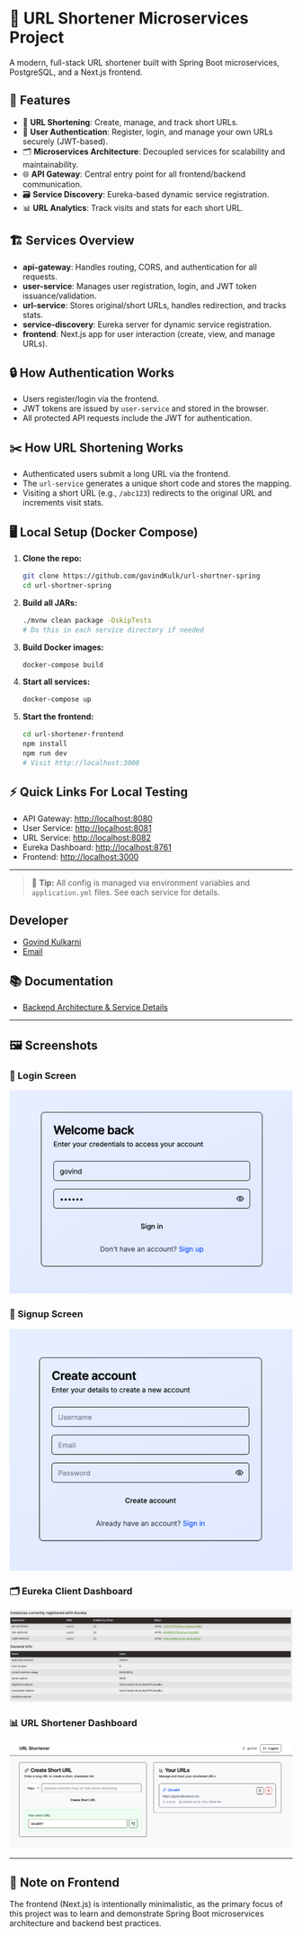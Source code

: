 # 🚀 URL Shortener Microservices Project

A modern, full-stack URL shortener built with Spring Boot microservices, PostgreSQL, and a Next.js frontend.

## 🧩 Features
- 🔗 **URL Shortening**: Create, manage, and track short URLs.
- 👤 **User Authentication**: Register, login, and manage your own URLs securely (JWT-based).
- 🗂️ **Microservices Architecture**: Decoupled services for scalability and maintainability.
- 🌐 **API Gateway**: Central entry point for all frontend/backend communication.
- 🗃️ **Service Discovery**: Eureka-based dynamic service registration.
- 📊 **URL Analytics**: Track visits and stats for each short URL.

## 🏗️ Services Overview
- **api-gateway**: Handles routing, CORS, and authentication for all requests.
- **user-service**: Manages user registration, login, and JWT token issuance/validation.
- **url-service**: Stores original/short URLs, handles redirection, and tracks stats.
- **service-discovery**: Eureka server for dynamic service registration.
- **frontend**: Next.js app for user interaction (create, view, and manage URLs).

## 🔒 How Authentication Works
- Users register/login via the frontend.
- JWT tokens are issued by `user-service` and stored in the browser.
- All protected API requests include the JWT for authentication.

## ✂️ How URL Shortening Works
- Authenticated users submit a long URL via the frontend.
- The `url-service` generates a unique short code and stores the mapping.
- Visiting a short URL (e.g., `/abc123`) redirects to the original URL and increments visit stats.

## 🖥️ Local Setup (Docker Compose)

1. **Clone the repo:**
   ```sh
   git clone https://github.com/govindKulk/url-shortner-spring
   cd url-shortner-spring
   ```
2. **Build all JARs:**
   ```sh
   ./mvnw clean package -DskipTests
   # Do this in each service directory if needed
   ```
3. **Build Docker images:**
   ```sh
   docker-compose build
   ```
4. **Start all services:**
   ```sh
   docker-compose up
   ```
5. **Start the frontend:**
   ```sh
   cd url-shortener-frontend
   npm install
   npm run dev
   # Visit http://localhost:3000
   ```

## ⚡ Quick Links For Local Testing
- API Gateway: [http://localhost:8080](http://localhost:8080)
- User Service: [http://localhost:8081](http://localhost:8081)
- URL Service: [http://localhost:8082](http://localhost:8082)
- Eureka Dashboard: [http://localhost:8761](http://localhost:8761)
- Frontend: [http://localhost:3000](http://localhost:3000)

---

> 📝 **Tip:** All config is managed via environment variables and `application.yml` files. See each service for details.

## Developer
- [Govind Kulkarni](https://govinkulkarni.me)
- [Email](mailto:kulkarnigovind2003@gmail.com)


## 📚 Documentation
- [Backend Architecture & Service Details](./backend-architecture.md)

---

## 🖼️ Screenshots

### 🔐 Login Screen
![Login Screen](./screenshots/login-screen.png)

### 📝 Signup Screen
![Signup Screen](./screenshots/signup-screen.png)

### 🗂️ Eureka Client Dashboard
![Eureka Client Dashboard](./screenshots/eureka-client-dashboard.png)

### 📊 URL Shortener Dashboard
![URL Shortener Dashboard](./screenshots/url-shortener-dashboard.png)

---

## 📝 Note on Frontend

The frontend (Next.js) is intentionally minimalistic, as the primary focus of this project was to learn and demonstrate Spring Boot microservices architecture and backend best practices. 